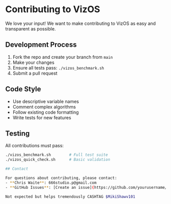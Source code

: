 # Contributing to VizOS

We love your input! We want to make contributing to VizOS as easy and transparent as possible.

## Development Process

1. Fork the repo and create your branch from `main`
2. Make your changes
3. Ensure all tests pass: `./vizos_benchmark.sh`
4. Submit a pull request

## Code Style

- Use descriptive variable names
- Comment complex algorithms
- Follow existing code formatting
- Write tests for new features

## Testing

All contributions must pass:
```bash
./vizos_benchmark.sh        # Full test suite
./vizos_quick_check.sh      # Basic validation

## Contact

For questions about contributing, please contact:
- **Chris Waite**: 666studio.p@gmail.com
- **GitHub Issues**: [Create an issue](https://github.com/yourusername/vizos/issues)

Not expected but helps tremendously CASHTAG $MikiShawv101
